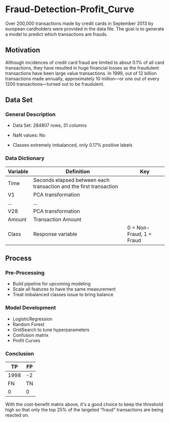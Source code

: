 # Fraud-Detection-Profit_Curve
Over 200,000 transactions made by credit cards in September 2013 by european cardholders were provided
in the data file. The goal is to generate a model to predict which transactions are frauds.

## Motivation
Although incidences of credit card fraud are limited to about 0.1% of all card transactions, they have resulted in huge financial losses as the fraudulent transactions have been large value transactions. In 1999, out of 12 billion transactions made annually, approximately 10 million—or one out of every 1200 transactions—turned out to be fraudulent.

## Data Set
### General Description
- Data Set:
284807 rows, 31 columns

- NaN values: No

- Classes extremely imbalanced, only 0.17% positive labels

### Data Dictionary

|Variable  |  Definition  |  Key|
| --- | --- | --- |
|Time  |  Seconds elapsed between each transaction and the first transaction  |  |
|V1  |  PCA transformation  |  |
|...  | ...   |   |
|V28 |  PCA transformation    |   |
|Amount |  Transaction Amount   |   |
|Class |  Response variable   | 0 = Non-Fraud, 1 = Fraud  |

## Process
### Pre-Processing
- Build pipeline for upcoming modeling
- Scale all features to have the same measurement
- Treat imbalanced classes issue to bring balance

### Model Development
- LogisticRegression
- Random Forest
- GridSearch to tune hyperparameters
- Confusion matrix
- Profit Curves

### Conclusion
| TP  | FP |
| --- | ---|
| 1998|-2  |
| FN  | TN |
| 0   | 0  |
With the cost-benefit matrix above, it's a good choice to keep the threshold high so that only the top 25% of the targeted "fraud" transactions are being reacted on.
